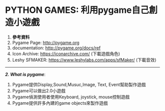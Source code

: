 # PYTHON GAMES: 利用pygame自己創造小遊戲

1. **參考資料**
 1. Pygame Page: http://pygame.org
 2. documentation: http://pygame.org/docs/ref
 3. Icon Archive: https://iconarchive.com/ (下載遊戲角色)
 4. Leshy SFMAKER: https://www.leshylabs.com/apps/sfMaker/ (下載音效)

------

**_2. What is pygame_**:
  1. Pygame提供Display,Sound,Musuc,Image, Text, Event幫助製作遊戲
  2. Pygame可以做出2.0小遊戲
  3. Pygame偵測使用者使用Keyboard, joystick, mouse控制遊戲
  4. Pygame提供許多內建的game objects來製作遊戲
